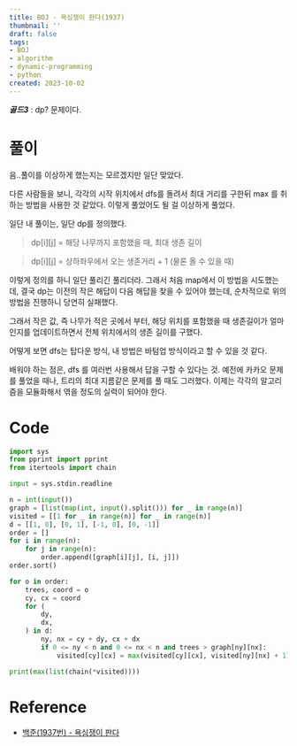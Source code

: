 ```yaml
---
title: BOJ - 욕심쟁이 판다(1937)
thumbnail: ''
draft: false
tags:
- BOJ
- algorithm
- dynamic-programming
- python
created: 2023-10-02
---
```


***골드3*** : dp? 문제이다.

# 풀이

음..풀이를 이상하게 했는지는 모르겠지만 일단 맞았다. 

다른 사람들을 보니, 각각의 시작 위치에서 dfs를 돌려서 최대 거리를 구한뒤 max 를 취하는 방법을 사용한 것 같았다. 이렇게 풀었어도 될 걸 이상하게 풀었다.

일단 내 풀이는, 일단 dp를 정의했다.

 > 
 > dp\[i\]\[j\] = 해당 나무까지 포함했을 때, 최대 생존 길이

 > 
 > dp\[i\]\[j\] = 상하좌우에서 오는 생존거리 + 1 (물론 올 수 있을 때)

이렇게 정의를 하니 일단 풀리긴 풀리더라. 그래서 처음 map에서 이 방법을 시도했는데, 결국 dp는 이전의 작은 해답이 다음 해답을 찾을 수 있어야 했는데, 순차적으로 위의 방법을 진행하니 당연히 실패했다.

그래서 작은 값, 즉 나무가 적은 곳에서 부터, 해당 위치를 포함했을 때 생존길이가 얼마인지를 업데이트하면서 전체 위치에서의 생존 길이를 구했다.

어떻게 보면 dfs는 탑다운 방식, 내 방법은 바텀업 방식이라고 할 수 있을 것 같다.

배워야 하는 점은, dfs 를 여러번 사용해서 답을 구할 수 있다는 것. 예전에 카카오 문제를 풀었을 때나, 트리의 최대 지름같은 문제를 풀 때도 그러했다. 이제는 각각의 알고리즘을 모듈화해서 엮을 정도의 실력이 되어야 한다.

# Code

````python
import sys
from pprint import pprint
from itertools import chain

input = sys.stdin.readline

n = int(input())
graph = [list(map(int, input().split())) for _ in range(n)]
visited = [[1 for _ in range(n)] for _ in range(n)]
d = [[1, 0], [0, 1], [-1, 0], [0, -1]]
order = []
for i in range(n):
    for j in range(n):
        order.append([graph[i][j], [i, j]])
order.sort()

for o in order:
    trees, coord = o
    cy, cx = coord
    for (
        dy,
        dx,
    ) in d:
        ny, nx = cy + dy, cx + dx
        if 0 <= ny < n and 0 <= nx < n and trees > graph[ny][nx]:
            visited[cy][cx] = max(visited[cy][cx], visited[ny][nx] + 1)

print(max(list(chain(*visited))))
````

# Reference

* [백준(1937번) - 욕심쟁이 판다](https://www.acmicpc.net/problem/1937)
